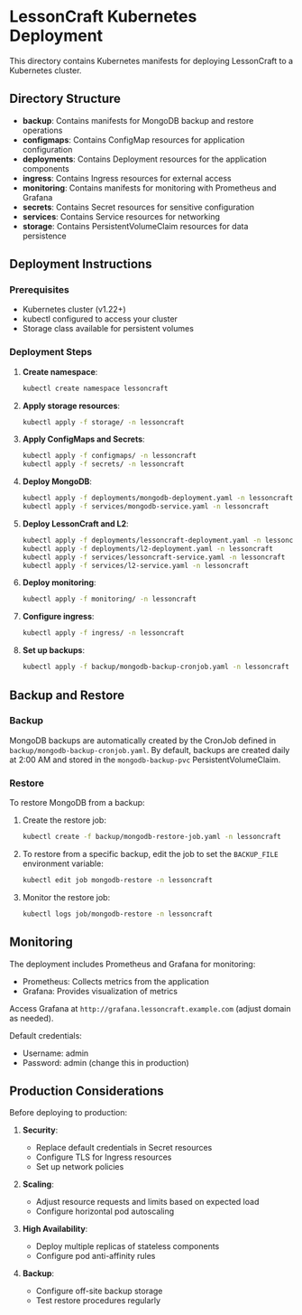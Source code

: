 # LessonCraft Kubernetes Deployment

This directory contains Kubernetes manifests for deploying LessonCraft to a Kubernetes cluster.

## Directory Structure

- **backup**: Contains manifests for MongoDB backup and restore operations
- **configmaps**: Contains ConfigMap resources for application configuration
- **deployments**: Contains Deployment resources for the application components
- **ingress**: Contains Ingress resources for external access
- **monitoring**: Contains manifests for monitoring with Prometheus and Grafana
- **secrets**: Contains Secret resources for sensitive configuration
- **services**: Contains Service resources for networking
- **storage**: Contains PersistentVolumeClaim resources for data persistence

## Deployment Instructions

### Prerequisites

- Kubernetes cluster (v1.22+)
- kubectl configured to access your cluster
- Storage class available for persistent volumes

### Deployment Steps

1. **Create namespace**:
   ```bash
   kubectl create namespace lessoncraft
   ```

2. **Apply storage resources**:
   ```bash
   kubectl apply -f storage/ -n lessoncraft
   ```

3. **Apply ConfigMaps and Secrets**:
   ```bash
   kubectl apply -f configmaps/ -n lessoncraft
   kubectl apply -f secrets/ -n lessoncraft
   ```

4. **Deploy MongoDB**:
   ```bash
   kubectl apply -f deployments/mongodb-deployment.yaml -n lessoncraft
   kubectl apply -f services/mongodb-service.yaml -n lessoncraft
   ```

5. **Deploy LessonCraft and L2**:
   ```bash
   kubectl apply -f deployments/lessoncraft-deployment.yaml -n lessoncraft
   kubectl apply -f deployments/l2-deployment.yaml -n lessoncraft
   kubectl apply -f services/lessoncraft-service.yaml -n lessoncraft
   kubectl apply -f services/l2-service.yaml -n lessoncraft
   ```

6. **Deploy monitoring**:
   ```bash
   kubectl apply -f monitoring/ -n lessoncraft
   ```

7. **Configure ingress**:
   ```bash
   kubectl apply -f ingress/ -n lessoncraft
   ```

8. **Set up backups**:
   ```bash
   kubectl apply -f backup/mongodb-backup-cronjob.yaml -n lessoncraft
   ```

## Backup and Restore

### Backup

MongoDB backups are automatically created by the CronJob defined in `backup/mongodb-backup-cronjob.yaml`. By default, backups are created daily at 2:00 AM and stored in the `mongodb-backup-pvc` PersistentVolumeClaim.

### Restore

To restore MongoDB from a backup:

1. Create the restore job:
   ```bash
   kubectl create -f backup/mongodb-restore-job.yaml -n lessoncraft
   ```

2. To restore from a specific backup, edit the job to set the `BACKUP_FILE` environment variable:
   ```bash
   kubectl edit job mongodb-restore -n lessoncraft
   ```

3. Monitor the restore job:
   ```bash
   kubectl logs job/mongodb-restore -n lessoncraft
   ```

## Monitoring

The deployment includes Prometheus and Grafana for monitoring:

- Prometheus: Collects metrics from the application
- Grafana: Provides visualization of metrics

Access Grafana at `http://grafana.lessoncraft.example.com` (adjust domain as needed).

Default credentials:
- Username: admin
- Password: admin (change this in production)

## Production Considerations

Before deploying to production:

1. **Security**:
   - Replace default credentials in Secret resources
   - Configure TLS for Ingress resources
   - Set up network policies

2. **Scaling**:
   - Adjust resource requests and limits based on expected load
   - Configure horizontal pod autoscaling

3. **High Availability**:
   - Deploy multiple replicas of stateless components
   - Configure pod anti-affinity rules

4. **Backup**:
   - Configure off-site backup storage
   - Test restore procedures regularly